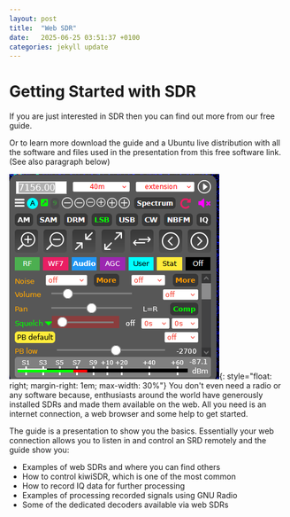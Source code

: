 ```yaml
---
layout: post
title:  "Web SDR"
date:   2025-06-25 03:51:37 +0100
categories: jekyll update
---
```


# **Getting Started with SDR**

If you are just interested in SDR then you can find out more from our free guide.

Or to learn more download the guide and a Ubuntu live distribution with all the 
software and files used in the presentation from this free software link. (See also paragraph below)

![Image description](/assets/images/KiwiSDRControl.png){: style="float: right; margin-right: 1em; max-width: 30%"}
You don't even need a radio or any software because, enthusiasts around the world 
have generously installed SDRs and made them available on the web.  All you need 
is an internet connection, a web browser and some help to get started.


The guide is a presentation to show you the basics.  Essentially your web connection allows you to listen in and control an SRD remotely and the guide show you:

 * Examples of web SDRs and where you can find others
 * How to control kiwiSDR, which is one of the most common
 * How to record IQ data for further processing
 * Examples of processing recorded signals using GNU Radio
 * Some of the dedicated decoders available via web SDRs